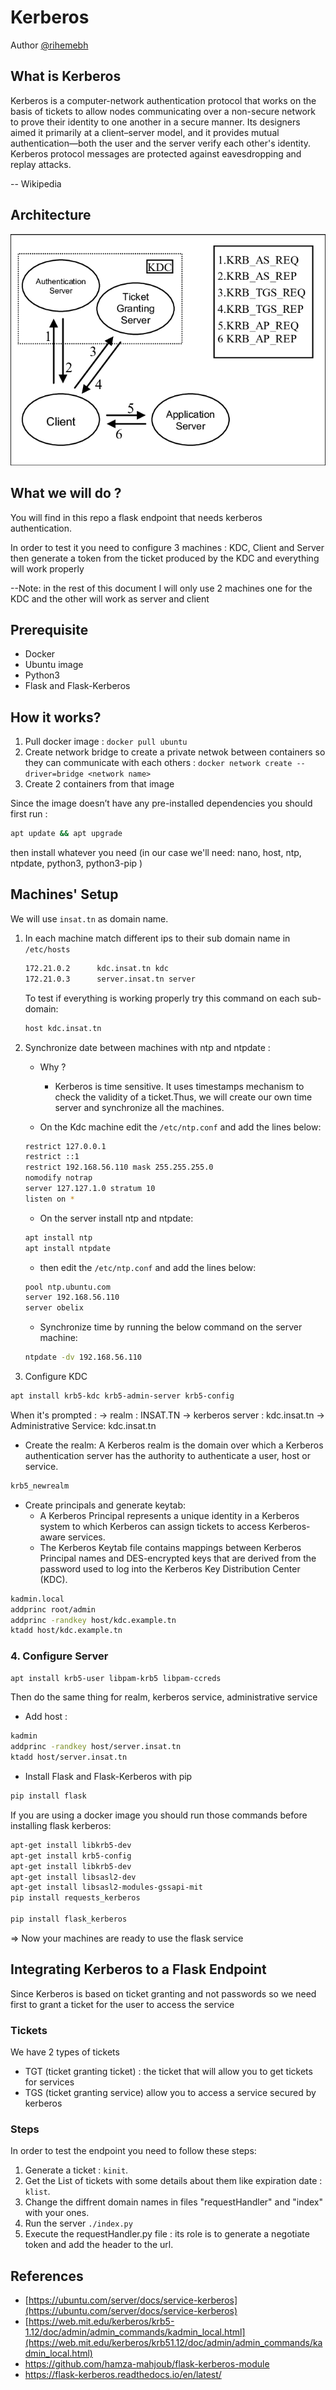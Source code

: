 # Kerberos

Author [@rihemebh](https://github.com/rihemebh)

## What is Kerberos

Kerberos is a computer-network authentication protocol that works on the basis of tickets to allow nodes communicating over a non-secure network to prove their identity to one another in a secure manner. Its designers aimed it primarily at a client–server model, and it provides mutual authentication—both the user and the server verify each other's identity. Kerberos protocol messages are protected against eavesdropping and replay attacks.

-- Wikipedia

## Architecture

![architecture](assets/architecture.png)

## What we will do ?

You will find in this repo a flask endpoint that needs kerberos authentication.

In order to test it you need to configure 3 machines : KDC, Client and Server then generate a token from the ticket produced by the KDC and everything will work properly

  --Note: in the rest of this document I will only use 2 machines one for the KDC and the other will work as server and client
  
## Prerequisite

- Docker
- Ubuntu image
- Python3
- Flask and Flask-Kerberos

## How it works?

1. Pull docker image  : ``docker pull ubuntu``
2. Create network bridge to create a private netwok between containers so they can communicate with each others  : ``docker network create --driver=bridge <network name>``
3. Create 2 containers from that image

Since the image doesn’t have any pre-installed dependencies you should first run :

```bash
apt update && apt upgrade 
```

then install whatever you need (in our case we'll need: nano,  host, ntp, ntpdate, python3, python3-pip )

## Machines' Setup

We will use ``insat.tn`` as domain name.

1. In each machine match different ips to their sub domain name in ``/etc/hosts``

    ```bash
    172.21.0.2      kdc.insat.tn kdc
    172.21.0.3      server.insat.tn server
    ```

    To test if everything is working properly try this command on each sub-domain:

    ```bash
    host kdc.insat.tn
    ```

2. Synchronize date between machines with ntp and ntpdate :

      - Why ?
        - Kerberos is time sensitive. It uses timestamps mechanism to check the validity of a ticket.Thus, we will create our own time server and synchronize all the machines.

      - On the Kdc machine edit the ``/etc/ntp.conf`` and add the lines below:

      ```bash
      restrict 127.0.0.1
      restrict ::1
      restrict 192.168.56.110 mask 255.255.255.0
      nomodify notrap
      server 127.127.1.0 stratum 10
      listen on *
      ```

      - On the server install ntp and ntpdate:

      ```bash
      apt install ntp
      apt install ntpdate
      ```

      - then edit the ``/etc/ntp.conf`` and add the lines below:

      ```bash
      pool ntp.ubuntu.com
      server 192.168.56.110
      server obelix
      ````

      - Synchronize time by running the below command on the server machine:

      ```bash
      ntpdate -dv 192.168.56.110
      ```

3. Configure KDC

```bash
apt install krb5-kdc krb5-admin-server krb5-config 
```

When it's prompted :
   -> realm : INSAT.TN
   -> kerberos server : kdc.insat.tn
   -> Administrative Service: kdc.insat.tn

- Create the realm: A Kerberos realm is the domain over which a Kerberos authentication server has the authority to authenticate a user, host or service.

```bash
krb5_newrealm
```

- Create principals and generate keytab:
  - A Kerberos Principal represents a unique identity in a Kerberos system to which Kerberos can assign tickets to access Kerberos-aware services.
  - The Kerberos Keytab file contains mappings between Kerberos Principal names and DES-encrypted keys that are derived from the password used to log into the Kerberos Key Distribution Center (KDC).

```bash
kadmin.local                              
addprinc root/admin                       
addprinc -randkey host/kdc.example.tn     
ktadd host/kdc.example.tn                 
```

### 4. Configure Server

```bash
apt install krb5-user libpam-krb5 libpam-ccreds
```

Then do the same thing for realm, kerberos service, administrative service

- Add host :

```bash
kadmin                                      
addprinc -randkey host/server.insat.tn     
ktadd host/server.insat.tn  
```

- Install Flask and Flask-Kerberos with pip

```bash
pip install flask
```

If you are using a docker image you should run those commands before installing flask kerberos:

```bash
apt-get install libkrb5-dev
apt-get install krb5-config
apt-get install libkrb5-dev
apt-get install libsasl2-dev
apt-get install libsasl2-modules-gssapi-mit
pip install requests_kerberos

pip install flask_kerberos

```

=>  Now your machines are ready to use the flask service

## Integrating Kerberos to a Flask Endpoint

 Since Kerberos is based on ticket granting and not passwords so we need first to grant a ticket for the user to access the service

### Tickets

 We have 2 types of tickets

- TGT (ticket granting ticket) : the ticket that will allow you to get tickets for services
- TGS (ticket granting service) allow you to access a service secured by kerberos

### Steps

 In order to test the endpoint you need to follow these steps:

 1. Generate a ticket : ``kinit``.
 2. Get the List of tickets with some details about them like expiration date : ``klist``.
 3. Change the diffrent domain names in files  "requestHandler" and "index" with your ones.
 4. Run the server ``./index.py``
 5. Execute the requestHandler.py file : its role is to generate a negotiate token and add the header to the url.

## References

- [https://ubuntu.com/server/docs/service-kerberos](https://ubuntu.com/server/docs/service-kerberos)
- [https://web.mit.edu/kerberos/krb5-1.12/doc/admin/admin_commands/kadmin_local.html](https://web.mit.edu/kerberos/krb51.12/doc/admin/admin_commands/kadmin_local.html)
- <https://github.com/hamza-mahjoub/flask-kerberos-module>
- <https://flask-kerberos.readthedocs.io/en/latest/>
